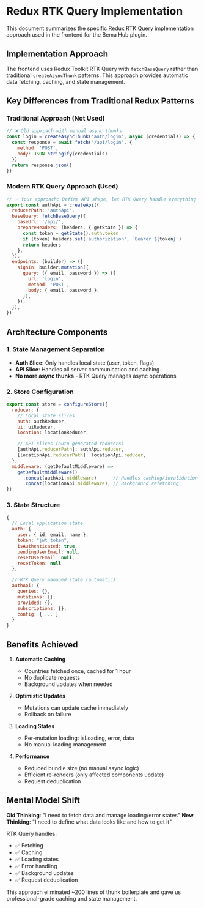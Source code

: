 # Redux RTK Query Implementation

This document summarizes the specific Redux RTK Query implementation approach used in the frontend for the Bema Hub plugin.

## Implementation Approach

The frontend uses Redux Toolkit RTK Query with `fetchBaseQuery` rather than traditional `createAsyncThunk` patterns. This approach provides automatic data fetching, caching, and state management.

## Key Differences from Traditional Redux Patterns

### Traditional Approach (Not Used)
```javascript
// ❌ Old approach with manual async thunks
const login = createAsyncThunk('auth/login', async (credentials) => {
  const response = await fetch('/api/login', {
    method: 'POST',
    body: JSON.stringify(credentials)
  })
  return response.json()
})
```

### Modern RTK Query Approach (Used)
```javascript
// ✅ Your approach: Define API shape, let RTK Query handle everything
export const authApi = createApi({
  reducerPath: 'authApi',
  baseQuery: fetchBaseQuery({
    baseUrl: '/api/',
    prepareHeaders: (headers, { getState }) => {
      const token = getState().auth.token
      if (token) headers.set('authorization', `Bearer ${token}`)
      return headers
    },
  }),
  endpoints: (builder) => ({
    signIn: builder.mutation({
      query: ({ email, password }) => ({
        url: 'login',
        method: 'POST',
        body: { email, password },
      }),
    }),
  }),
})
```

## Architecture Components

### 1. State Management Separation
- **Auth Slice**: Only handles local state (user, token, flags)
- **API Slice**: Handles all server communication and caching
- **No more async thunks** - RTK Query manages async operations

### 2. Store Configuration
```javascript
export const store = configureStore({
  reducer: {
    // Local state slices
    auth: authReducer,
    ui: uiReducer,
    location: locationReducer,

    // API slices (auto-generated reducers)
    [authApi.reducerPath]: authApi.reducer,
    [locationApi.reducerPath]: locationApi.reducer,
  },
  middleware: (getDefaultMiddleware) =>
    getDefaultMiddleware()
      .concat(authApi.middleware)      // Handles caching/invalidation
      .concat(locationApi.middleware), // Background refetching
})
```

### 3. State Structure
```javascript
{
  // Local application state
  auth: {
    user: { id, email, name },
    token: "jwt_token",
    isAuthenticated: true,
    pendingUserEmail: null,
    resetUserEmail: null,
    resetToken: null
  },

  // RTK Query managed state (automatic)
  authApi: {
    queries: {},
    mutations: {},
    provided: {},
    subscriptions: {},
    config: { ... }
  }
}
```

## Benefits Achieved

1. **Automatic Caching**
   - Countries fetched once, cached for 1 hour
   - No duplicate requests
   - Background updates when needed

2. **Optimistic Updates**
   - Mutations can update cache immediately
   - Rollback on failure

3. **Loading States**
   - Per-mutation loading: isLoading, error, data
   - No manual loading management

4. **Performance**
   - Reduced bundle size (no manual async logic)
   - Efficient re-renders (only affected components update)
   - Request deduplication

## Mental Model Shift

**Old Thinking**: "I need to fetch data and manage loading/error states"
**New Thinking**: "I need to define what data looks like and how to get it"

RTK Query handles:
- ✅ Fetching
- ✅ Caching
- ✅ Loading states
- ✅ Error handling
- ✅ Background updates
- ✅ Request deduplication

This approach eliminated ~200 lines of thunk boilerplate and gave us professional-grade caching and state management.